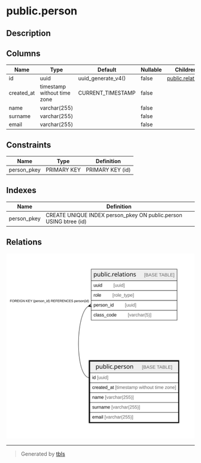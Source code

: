 # public.person

## Description

## Columns

| Name | Type | Default | Nullable | Children | Parents | Comment |
| ---- | ---- | ------- | -------- | -------- | ------- | ------- |
| id | uuid | uuid_generate_v4() | false | [public.relations](public.relations.md) |  |  |
| created_at | timestamp without time zone | CURRENT_TIMESTAMP | false |  |  |  |
| name | varchar(255) |  | false |  |  |  |
| surname | varchar(255) |  | false |  |  |  |
| email | varchar(255) |  | false |  |  |  |

## Constraints

| Name | Type | Definition |
| ---- | ---- | ---------- |
| person_pkey | PRIMARY KEY | PRIMARY KEY (id) |

## Indexes

| Name | Definition |
| ---- | ---------- |
| person_pkey | CREATE UNIQUE INDEX person_pkey ON public.person USING btree (id) |

## Relations

![er](public.person.svg)

---

> Generated by [tbls](https://github.com/k1LoW/tbls)
